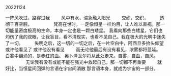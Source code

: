 20221124


一阵风吹过，路穿过我
　　
风中有水，湍急融入阳光
　　
交织，交织，
　　
透彻千百空腔。
　　
　　
梵高在世时，一定像恒星一样灼目，让人难以直视。那一切能量密度极高的生命，本身一定也是一颗白矮星。
我看向那些白矮星，它们也灼伤了我的双眼，让我盲目，看不清现实，也看不见自己。我在极大的光明中迷失了一切。
　　
失明之后，这一切的一切之后，在一片空白中，阿西旦多抬头仰望
或许他看见了
或许他没有看见
　　
而无论他最后有没有看见，浓雾都将蔓延。
白雾中翻涌的，是赤红的血。
奥卜泽瓦尔将从此处走来。自雾，自血，自风。
　　
　　
无论我有没有或能不能在强光中救起自己，那一切都不再重要
　　
就好比，当恒星间回弹的言语在宇宙间消散
那言语本身，就成为宇宙的一部分。
　　
